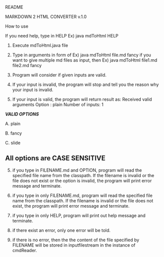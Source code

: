 README

MARKDOWN 2 HTML CONVERTER v.1.0 

How to use

If you need help, type in HELP
	Ex) java mdToHtml HELP

1. Execute mdToHtml.java file

2. Type in arguments in form of <filename option>
	Ex) java mdToHtml file.md fancy
   if you want to give multiple md files as input, then 
    Ex) java mdToHtml file1.md file2.md fancy

3. Program will consider if given inputs are valid.

4. If your input is invalid, the program will stop and tell you the reason why your input is invalid.

5. If your input is valid, the program will return result as:
	Received valid arguments
	Option : plain
	Number of inputs: 1

***VALID OPTIONS***

A. plain

B. fancy

C. slide

## All options are CASE SENSITIVE
5. if you type in FILENAME.md and OPTION, program will read the specified file name from the classpath. If the filename is invalid or the file does not exist or the option is invalid, the program will print error message and terminate.

6. if you type in only FILENAME.md, program will read the specified file name from the classpath. If the filename is invalid or the file does not exist, the program will print error message and terminate.

7. if you type in only HELP, program will print out help message and terminate.

8. if there exist an error, only one error will be told.

9. if there is no error, then the the content of the file specified by FILENAME will be stored in <file> inputfilestream in the instance of cmdReader.